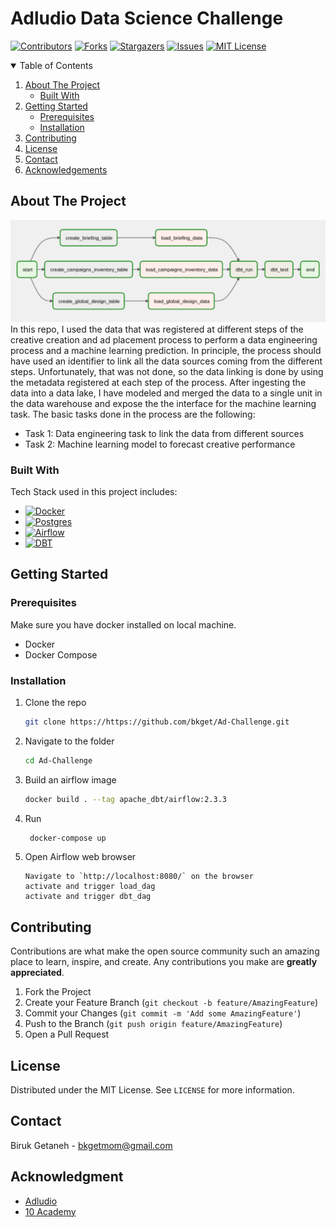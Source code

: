 # Adludio Data Science Challenge 
<!-- PROJECT SHIELDS -->
[![Contributors][contributors-shield]][contributors-url]
[![Forks][forks-shield]][forks-url]
[![Stargazers][stars-shield]][stars-url]
[![Issues][issues-shield]][issues-url]
[![MIT License][license-shield]][license-url]
 

<div id="top"></div>
<!-- TABLE OF CONTENTS -->
<details open="open">
  <summary>Table of Contents</summary>
  <ol>
    <li>
      <a href="#about-the-project">About The Project</a>
      <ul>
        <li><a href="#built-with">Built With</a></li>
      </ul>
    </li>
    <li>
      <a href="#getting-started">Getting Started</a>
      <ul>
        <li><a href="#prerequisites">Prerequisites</a></li>
        <li><a href="#installation">Installation</a></li>
      </ul>
    </li>
    <li><a href="#contributing">Contributing</a></li>
    <li><a href="#license">License</a></li>
    <li><a href="#contact">Contact</a></li>
    <li><a href="#acknowledgements">Acknowledgements</a></li>
  </ol>
</details>

<!-- ABOUT THE PROJECT -->
## About The Project
![alt text](https://github.com/bkget/Ad-Challenge/blob/main/screenshots/dag_.png?raw=true)
In this repo, I used the data that was registered at different steps of the creative creation and ad placement process to perform a data engineering process and a machine learning prediction. In principle, the process should have used an identifier to link all the data sources coming from the different steps. Unfortunately, that was not done, so the data linking is done by using the metadata registered at each step of the process. After ingesting the data into a data lake, I have modeled and merged the data to a single unit in the data warehouse and expose the the interface for the machine learning task.
The basic tasks done in the process are the following:
* Task 1: Data engineering task to link the data from different sources
* Task 2: Machine learning model to forecast creative performance

### Built With

Tech Stack used in this project includes:
* [![Docker][Docker.com]][Docker-url]
* [![Postgres][Postgresql.com]][Postgresql-url]
* [![Airflow][Airflow.com]][Airflow-url]
* [![DBT][DBT.com]][DBT-url] 

<!-- GETTING STARTED -->
## Getting Started
### Prerequisites
Make sure you have docker installed on local machine.
-   Docker
-   Docker Compose

### Installation

1. Clone the repo
    ```sh
    git clone https://https://github.com/bkget/Ad-Challenge.git
    ```
2. Navigate to the folder
    ```sh
    cd Ad-Challenge
    ```
3. Build an airflow image
    ```sh
    docker build . --tag apache_dbt/airflow:2.3.3
    ```
4. Run
    ```sh
     docker-compose up
    ```
5. Open Airflow web browser
    ```JS
    Navigate to `http://localhost:8080/` on the browser
    activate and trigger load_dag
    activate and trigger dbt_dag 

<!-- CONTRIBUTING -->
## Contributing
Contributions are what make the open source community such an amazing place to learn, inspire, and create. Any contributions you make are **greatly appreciated**.
1. Fork the Project
2. Create your Feature Branch (`git checkout -b feature/AmazingFeature`)
3. Commit your Changes (`git commit -m 'Add some AmazingFeature'`)
4. Push to the Branch (`git push origin feature/AmazingFeature`)
5. Open a Pull Request

<!-- LICENSE -->
## License
Distributed under the MIT License. See `LICENSE` for more information.

<!-- CONTACT -->
## Contact
Biruk Getaneh - bkgetmom@gmail.com

<!-- ACKNOWLEDGMENTS -->
## Acknowledgment
-   [Adludio](https://www.adludio.com/)
-   [10 Academy](https://www.10academy.org/)

<!-- MARKDOWN LINKS & IMAGES -->
[contributors-shield]: https://img.shields.io/github/contributors/bkget/Ad-Challenge.svg?style=for-the-badge
[contributors-url]: https://github.com/bkget/Ad-Challenge/graphs/contributors
[forks-shield]: https://img.shields.io/github/forks/bkget/Ad-Challenge?style=for-the-badge
[forks-url]: https://github.com/bkget/Ad-Challenge?style=for-the-badge
[stars-shield]: https://img.shields.io/github/stars/bkget/Ad-Challenge?style=for-the-badge
[stars-url]: https://github.com/bkget/Ad-Challenge/stargazers
[issues-shield]: https://img.shields.io/github/issues/othneildrew/Best-README-Template.svg?style=for-the-badge
[issues-url]: https://github.com/bkget/Ad-Challenge/issues?style=for-the-badge
[license-shield]: https://img.shields.io/github/license/bkget/Ad-Challenge?style=for-the-badge
[license-url]: https://github.com/bkget/Ad-Challenge/blob/main/LICENSE
[Postgresql.com]: https://img.shields.io/badge/PostgreSQL-316192?style=for-the-badge&logo=postgresql&logoColor=white
[Postgresql-url]: https://www.postgresql.org/
[Airflow.com]: https://img.shields.io/badge/Airflow-017CEE?style=for-the-badge&logo=Apache%20Airflow&logoColor=white
[Airflow-url]: https://airflow.apache.org/
[Docker.com]: https://img.shields.io/badge/Docker-2496ED?style=for-the-badge&logo=docker&logoColor=white
[Docker-url]: https://www.docker.com/
[DBT.com]: https://img.shields.io/badge/DBT-FF694B?style=for-the-badge&logo=dbt&logoColor=white
[DBT-url]: https://docs.getdbt.com/ 
[DBT.com]: https://img.shields.io/badge/superset-FF694B?style=for-the-badge&logo=superset&logoColor=white
[Superset-url]: https://superset.apache.org/

